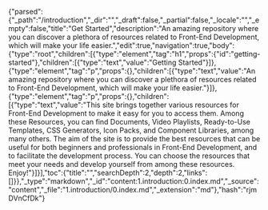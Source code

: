 {"parsed":{"_path":"/introduction","_dir":"","_draft":false,"_partial":false,"_locale":"","_empty":false,"title":"Get Started","description":"An amazing repository where you can discover a plethora of resources related to Front-End Development, which will make your life easier.","edit":true,"navigation":true,"body":{"type":"root","children":[{"type":"element","tag":"h1","props":{"id":"getting-started"},"children":[{"type":"text","value":"Getting Started"}]},{"type":"element","tag":"p","props":{},"children":[{"type":"text","value":"An amazing repository where you can discover a plethora of resources related to Front-End Development, which will make your life easier."}]},{"type":"element","tag":"p","props":{},"children":[{"type":"text","value":"This site brings together various resources for Front-End Development to make it easy for you to access them. Among these Resources, you can find Documents, Video Playlists, Ready-to-Use Templates, CSS Generators, Icon Packs, and Component Libraries, among many others. The aim of the site is to provide the best resources that can be useful for both beginners and professionals in Front-End Development, and to facilitate the development process. You can choose the resources that meet your needs and develop yourself from among these resources. Enjoy!"}]}],"toc":{"title":"","searchDepth":2,"depth":2,"links":[]}},"_type":"markdown","_id":"content:1.introduction:0.index.md","_source":"content","_file":"1.introduction/0.index.md","_extension":"md"},"hash":"rjmDVnCfDk"}